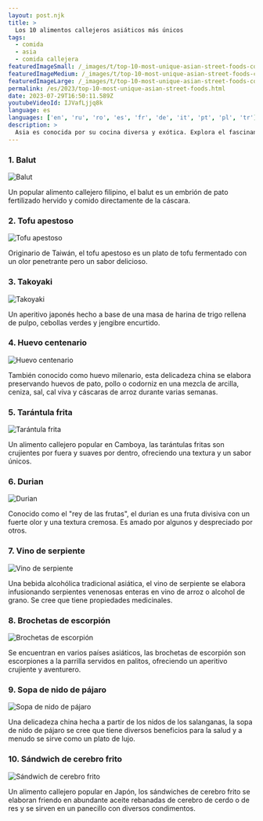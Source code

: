 ```yaml
---
layout: post.njk
title: >
  Los 10 alimentos callejeros asiáticos más únicos
tags:
  - comida
  - asia
  - comida callejera
featuredImageSmall: /_images/t/top-10-most-unique-asian-street-foods-cover-es-small.webp
featuredImageMedium: /_images/t/top-10-most-unique-asian-street-foods-cover-es-medium.webp
featuredImageLarge: /_images/t/top-10-most-unique-asian-street-foods-cover-es-large.webp
permalink: /es/2023/top-10-most-unique-asian-street-foods.html
date: 2023-07-29T16:50:11.589Z
youtubeVideoId: IJVafLjjq8k
language: es
languages: ['en', 'ru', 'ro', 'es', 'fr', 'de', 'it', 'pt', 'pl', 'tr']
description: >
  Asia es conocida por su cocina diversa y exótica. Explora el fascinante mundo de los alimentos callejeros asiáticos que desafían los límites y desafían tu paladar.
---
```


### 1. Balut

![Balut](/_images/8/8d437f9ca4d1f7254f8e00b4fe00dfd9-medium.webp)

Un popular alimento callejero filipino, el balut es un embrión de pato fertilizado hervido y comido directamente de la cáscara.

### 2. Tofu apestoso

![Tofu apestoso](/_images/c/c3a160fd34d889db10abaeb53c56d6eb-medium.webp)

Originario de Taiwán, el tofu apestoso es un plato de tofu fermentado con un olor penetrante pero un sabor delicioso.

### 3. Takoyaki

![Takoyaki](/_images/c/c86b850fcaf3961aa33a9e45ca747aee-medium.webp)

Un aperitivo japonés hecho a base de una masa de harina de trigo rellena de pulpo, cebollas verdes y jengibre encurtido.

### 4. Huevo centenario

![Huevo centenario](/_images/2/2bccc22c22d4ef6fe40e4a3aedef6f0c-medium.webp)

También conocido como huevo milenario, esta delicadeza china se elabora preservando huevos de pato, pollo o codorniz en una mezcla de arcilla, ceniza, sal, cal viva y cáscaras de arroz durante varias semanas.

### 5. Tarántula frita

![Tarántula frita](/_images/3/3e858b555a299378a3bcf9ff7fb198bc-medium.webp)

Un alimento callejero popular en Camboya, las tarántulas fritas son crujientes por fuera y suaves por dentro, ofreciendo una textura y un sabor únicos.

### 6. Durian

![Durian](/_images/b/bfb9002c38f6d956be530ef960a61b75-medium.webp)

Conocido como el "rey de las frutas", el durian es una fruta divisiva con un fuerte olor y una textura cremosa. Es amado por algunos y despreciado por otros.

### 7. Vino de serpiente

![Vino de serpiente](/_images/d/d906f557b605c56353b0fedab6cbc594-medium.webp)

Una bebida alcohólica tradicional asiática, el vino de serpiente se elabora infusionando serpientes venenosas enteras en vino de arroz o alcohol de grano. Se cree que tiene propiedades medicinales.

### 8. Brochetas de escorpión

![Brochetas de escorpión](/_images/e/ef8b9b8adaee77015c6c00844cdb4c9b-medium.webp)

Se encuentran en varios países asiáticos, las brochetas de escorpión son escorpiones a la parrilla servidos en palitos, ofreciendo un aperitivo crujiente y aventurero.

### 9. Sopa de nido de pájaro

![Sopa de nido de pájaro](/_images/0/0d0f566e658ac6f3bab8f7946d81a280-medium.webp)

Una delicadeza china hecha a partir de los nidos de los salanganas, la sopa de nido de pájaro se cree que tiene diversos beneficios para la salud y a menudo se sirve como un plato de lujo.

### 10. Sándwich de cerebro frito

![Sándwich de cerebro frito](/_images/e/e08a2b54103b9a1e750dda461ab05736-medium.webp)

Un alimento callejero popular en Japón, los sándwiches de cerebro frito se elaboran friendo en abundante aceite rebanadas de cerebro de cerdo o de res y se sirven en un panecillo con diversos condimentos.

